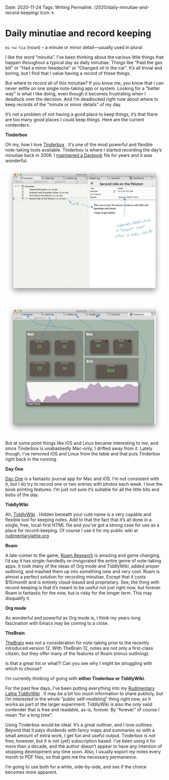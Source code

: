Date: 2020-11-24
Tags: Writing
Permalink: /2020/daily-minutiae-and-record-keeping/
Icon: 🌀

# Daily minutiae and record keeping

`mi·​nu·​tia` (noun) – a minute or minor detail—usually used in plural

I like the word “minutia”. I’ve been thinking about the various little things that happen throughout a typical day as daily minutiae. Things like “Paid the gas bill” or “Had a minor headache” or “Changed oil in the car”. It’s all trivial and boring, but I find that I value having a record of these things.

But where to record all of this minutiae? If you know me, you know that I can never settle on one single note-taking app or system. Looking for a “better way” is what I like doing, even though it becomes frustrating when I deadlock over the decision. And I’m deadlocked right now about where to keep records of the “minute or minor details” of my day.

It’s not a problem of not having a good place to keep things, it’s that there are too many good places I could keep things. Here are the current contenders.

**Tinderbox**

Oh my, how I love [Tinderbox](http://www.eastgate.com/Tinderbox/) . It’s one of the most powerful and flexible note-taking tools available. Tinderbox is where I started recording the day’s minutiae back in 2006. I [maintained a Daybook](http://localhost:8000/2018/tinderbox-daybook-tour/) file for years and it was wonderful.

![](/_img/2020/05/2018-12-02_daybook-01-outline-1024x843.jpg)

![](/_img/2020/05/2018-12-02_daybook-03-map-1024x843.jpg)

But at some point things like iOS and Linux became interesting to me, and since Tinderbox is unabashedly Mac-only, I drifted away from it. Lately though, I’ve removed iOS and Linux from the table and that puts Tinderbox right back in the running.

**Day One**

[Day One](https://dayoneapp.com/) is a fantastic journal app for Mac and iOS. I’m not consistent with it, but I do try to record one or two entries with photos each week. I love the book printing features. I’m just not sure it’s suitable for all the little bits and bobs of the day.

**TiddlyWiki**

Ah, [TiddlyWiki](https://tiddlywiki.com/) . Hidden beneath your cute name is a very capable and flexible tool for keeping notes. Add to that the fact that it’s all done in a single, free, local-first HTML file and you’ve got a strong case for use as a place for record-keeping. Of course I use it for my public wiki at [rudimentarylathe.org](https://rudimentarylathe.org/)

**Roam**

A late-comer to the game, [Roam Research](https://roamreasearch.com/) is amazing and game changing. I’d say it has single-handedly re-invigorated the entire genre of note-taking apps. It took many of the ideas of Org mode and TiddlyWiki, added proper outlining, and mashed them up into something new and very cool. Roam is almost a perfect solution for recording minutiae. Except that it costs $15/month and is entirely cloud-based and proprietary. See, the thing with record-keeping is that it’s meant to be useful not just right now, but forever. Roam is fantastic for the now, but is risky for the longer term. This may disqualify it.

**Org mode**

As wonderful and powerful as Org mode is, I think my years-long fascination with Emacs may be coming to a close.

**TheBrain**

[TheBrain](https://www.thebrain.com/) was not a consideration for note-taking prior to the recently introduced version 12. With TheBrain 12, notes are not only a first-class citizen, but they offer many of the features of Roam (minus outlining).

Is that a great list or what?! Can you see why I might be struggling with which to choose?

I’m currently thinking of going with **either Tinderbox or TiddlyWiki**.

For the past few days, I’ve been putting everything into my [Rudimentary Lathe TiddlyWiki](https://rudimentarylathe.org/) . It may be a bit too much information to share publicly, but I’m interested in the whole “public self-modeling” thing right now, so it works as part of the larger experiment. TiddlyWiki is also the only valid contender that is free and readable, as-is, forever. By “forever” of course I mean “for a long time”.

Using Tinderbox would be ideal. It’s a great outliner, and I love outlines. Beyond that it pays dividends with fancy maps and summaries so with a small amount of extra work, I get fun and useful output. Tinderbox is _not_ free, however, but it is not (yet) subscription based. I’ve been using it for more than a decade, and the author doesn’t appear to have any intention of stopping development any time soon. Also, I usually export my notes every month to PDF files, so that gets me the necessary permanence.

I’m going to use both for a while, side-by-side, and see if the choice becomes more apparent.